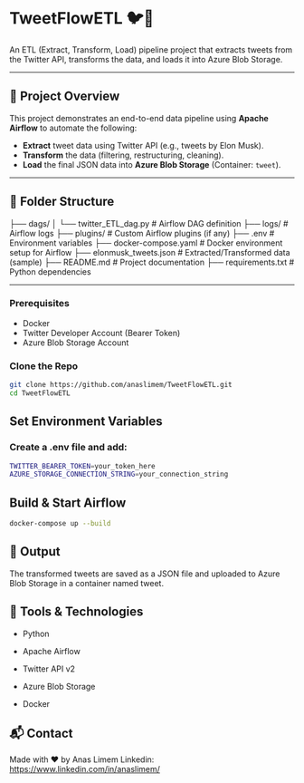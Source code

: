 # TweetFlowETL 🐦💾

An ETL (Extract, Transform, Load) pipeline project that extracts tweets from the Twitter API, transforms the data, and loads it into Azure Blob Storage.

---

## 📌 Project Overview

This project demonstrates an end-to-end data pipeline using **Apache Airflow** to automate the following:

- **Extract** tweet data using Twitter API (e.g., tweets by Elon Musk).
- **Transform** the data (filtering, restructuring, cleaning).
- **Load** the final JSON data into **Azure Blob Storage** (Container: `tweet`).

---

## 📁 Folder Structure

├── dags/
│ └── twitter_ETL_dag.py # Airflow DAG definition
├── logs/ # Airflow logs
├── plugins/ # Custom Airflow plugins (if any)
├── .env # Environment variables
├── docker-compose.yaml # Docker environment setup for Airflow
├── elonmusk_tweets.json # Extracted/Transformed data (sample)
├── README.md # Project documentation
├── requirements.txt # Python dependencies

---

### Prerequisites

- Docker
- Twitter Developer Account (Bearer Token)
- Azure Blob Storage Account

### Clone the Repo

```bash
git clone https://github.com/anaslimem/TweetFlowETL.git
cd TweetFlowETL
```

## Set Environment Variables
### Create a .env file and add:

```bash
TWITTER_BEARER_TOKEN=your_token_here
AZURE_STORAGE_CONNECTION_STRING=your_connection_string
```

## Build & Start Airflow

```bash
docker-compose up --build
```

## 💾 Output
The transformed tweets are saved as a JSON file and uploaded to Azure Blob Storage in a container named tweet.

## 🧰 Tools & Technologies

- Python

- Apache Airflow

- Twitter API v2

- Azure Blob Storage

- Docker

## 📬 Contact
Made with ❤️ by Anas Limem
Linkedin: 
https://www.linkedin.com/in/anaslimem/



